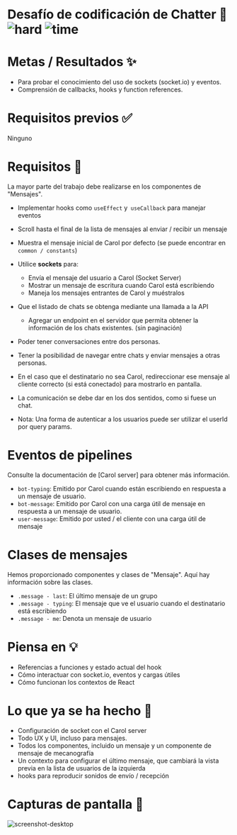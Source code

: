 # Desafío de codificación de Chatter 🤖  ![hard](https://img.shields.io/badge/-Hard-red) ![time](https://img.shields.io/badge/%E2%8F%B0-60m-blue)

# Metas / Resultados ✨
- Para probar el conocimiento del uso de sockets (socket.io) y eventos.
- Comprensión de callbacks, hooks y function references.

# Requisitos previos ✅
Ninguno

# Requisitos 📖
La mayor parte del trabajo debe realizarse en los componentes de "Mensajes".

- Implementar hooks como `useEffect` y` useCallback` para manejar eventos
- Scroll hasta el final de la lista de mensajes al enviar / recibir un mensaje
- Muestra el mensaje inicial de Carol por defecto (se puede encontrar en `common / constants`)
- Utilice **sockets** para:
  - Envía el mensaje del usuario a Carol (Socket Server)
  - Mostrar un mensaje de escritura cuando Carol está escribiendo
  - Maneja los mensajes entrantes de Carol y muéstralos

- Que el listado de chats se obtenga mediante una llamada a la API
  - Agregar un endpoint en el servidor que permita obtener la información de los chats existentes. (sin paginación)

- Poder tener conversaciones entre dos personas.
 - Tener la posibilidad de navegar entre chats y enviar mensajes a otras personas.
- En el caso que el destinatario no sea Carol, redireccionar ese mensaje al cliente correcto (si está conectado) para mostrarlo en pantalla.
- La comunicación se debe dar en los dos sentidos, como si fuese un chat.
- Nota: Una forma de autenticar a los usuarios puede ser utilizar el userId por query params.

# Eventos de pipelines
Consulte la documentación de [Carol server] para obtener más información.
- `bot-typing`: Emitido por Carol cuando están escribiendo en respuesta a un mensaje de usuario.
- `bot-message`: Emitido por Carol con una carga útil de mensaje en respuesta a un mensaje de usuario.
- `user-message`: Emitido por usted / el cliente con una carga útil de mensaje

# Clases de mensajes
Hemos proporcionado componentes y clases de "Mensaje". Aquí hay información sobre las clases.
- `.message - last`: El último mensaje de un grupo
- `.message - typing`: El mensaje que ve el usuario cuando el destinatario está escribiendo
- `.message - me`: Denota un mensaje de usuario

# Piensa en 💡
- Referencias a funciones y estado actual del hook
- Cómo interactuar con socket.io, eventos y cargas útiles
- Cómo funcionan los contextos de React

# Lo que ya se ha hecho 🏁
- Configuración de socket con el Carol server
- Todo UX y UI, incluso para mensajes.
- Todos los componentes, incluido un mensaje y un componente de mensaje de mecanografía
- Un contexto para configurar el último mensaje, que cambiará la vista previa en la lista de usuarios de la izquierda
- hooks para reproducir sonidos de envío / recepción

# Capturas de pantalla 🌄
![screenshot-desktop](https://puu.sh/Hp0C2/cb14e843de.png)
